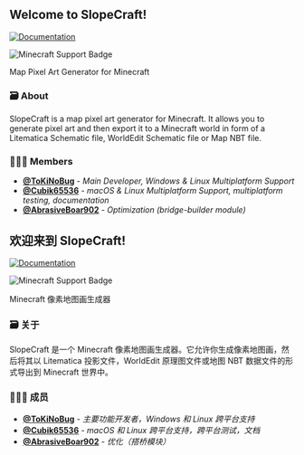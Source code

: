 ## Welcome to SlopeCraft!

[![Documentation](https://img.shields.io/website?ddown_message=Offline&label=Documentation&style=for-the-badge&up_message=slopecraft.rtfd.io&url=https%3A%2F%2Fslopecraft.rtfd.io)](https://slopecraft.rtfd.io)

![Minecraft Support Badge](https://img.shields.io/badge/Minecraft-1.12~1.19-orange?style=for-the-badge)

Map Pixel Art Generator for Minecraft

### 🗃️ About

SlopeCraft is a map pixel art generator for Minecraft. It allows you to generate pixel art and then export it to a Minecraft world in form of a Litematica Schematic file, WorldEdit Schematic file or Map NBT file.

### 👨🏻‍💻 Members

- **[@ToKiNoBug](https://github.com/TokiNoBug)** - *Main Developer, Windows & Linux Multiplatform Support*
- **[@Cubik65536](https://github.com/Cubik65536)** - *macOS & Linux Multiplatform Support, multiplatform testing, documentation*
- **[@AbrasiveBoar902](https://github.com/AbrasiveBoar902)** - *Optimization (bridge-builder module)*

## 欢迎来到 SlopeCraft!

[![Documentation](https://img.shields.io/website?ddown_message=离线&label=文档&style=for-the-badge&up_message=slopecraft.rtfd.io&url=https%3A%2F%2Fslopecraft.rtfd.io)](https://slopecraft.rtfd.io)

![Minecraft Support Badge](https://img.shields.io/badge/Minecraft-1.12~1.19-orange?style=for-the-badge)

Minecraft 像素地图画生成器

### 🗃️ 关于

SlopeCraft 是一个 Minecraft 像素地图画生成器。它允许你生成像素地图画，然后将其以 Litematica 投影文件，WorldEdit 原理图文件或地图 NBT 数据文件的形式导出到 Minecraft 世界中。

### 👨🏻‍💻 成员

- **[@ToKiNoBug](https://github.com/TokiNoBug)** - *主要功能开发者，Windows 和 Linux 跨平台支持*
- **[@Cubik65536](https://github.com/Cubik65536)** - *macOS 和 Linux 跨平台支持，跨平台测试，文档*
- **[@AbrasiveBoar902](https://github.com/AbrasiveBoar902)** - *优化（搭桥模块）*
